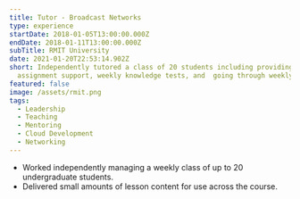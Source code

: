 ```yaml
---
title: Tutor - Broadcast Networks
type: experience
startDate: 2018-01-05T13:00:00.000Z
endDate: 2018-01-11T13:00:00.000Z
subTitle: RMIT University
date: 2021-01-20T22:53:14.902Z
short: Independently tutored a class of 20 students including providing
  assignment support, weekly knowledge tests, and  going through weekly content.
featured: false
image: /assets/rmit.png
tags:
  - Leadership
  - Teaching
  - Mentoring
  - Cloud Development
  - Networking
---
```

- Worked independently managing a weekly class of up to 20 undergraduate students.
- Delivered small amounts of lesson content for use across the course.